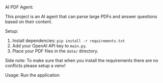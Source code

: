AI PDF Agent:

This project is an AI agent that can parse large PDFs and answer questions based on their content.

Setup:
1. Install dependencies: `pip install -r requirements.txt`
2. Add your OpenAI API key to `main.py`.
3. Place your PDF files in the `data/` directory.

Side note: 
To make sure that when you install the requirements there are no conflicts please setup a venv!


Usage:
Run the application
